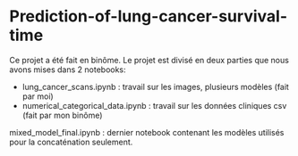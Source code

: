 # Prediction-of-lung-cancer-survival-time

Ce projet a été fait en binôme.
Le projet est divisé en deux parties que nous avons mises dans 2 notebooks:
  - lung_cancer_scans.ipynb : travail sur les images, plusieurs modèles (fait par moi)
  - numerical_categorical_data.ipynb : travail sur les données cliniques csv (fait par mon binôme)
  
mixed_model_final.ipynb : dernier notebook contenant les modèles utilisés pour la concaténation seulement.
